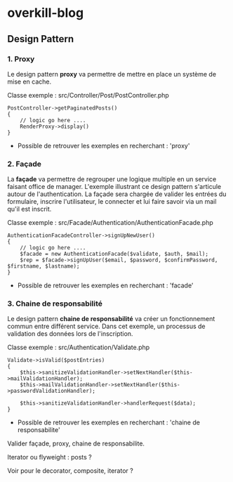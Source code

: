 # overkill-blog

## Design Pattern

### 1. Proxy

Le design pattern **proxy** va permettre de mettre en place un système de mise en cache.

Classe exemple : src/Controller/Post/PostController.php
```
PostController->getPaginatedPosts()
{
    // logic go here ....
    RenderProxy->display()
} 
```
- Possible de retrouver les exemples en recherchant : 'proxy'

### 2. Façade 

La **façade** va permettre de regrouper une logique multiple en un service faisant office de manager.
L'exemple illustrant ce design pattern s'articule autour de l'authentication. La façade sera chargée de valider les entrées du formulaire, inscrire l'utilisateur, le connecter et lui faire savoir via un mail qu'il est inscrit.

Classe exemple : src/Facade/Authentication/AuthenticationFacade.php
```
AuthenticationFacadeController->signUpNewUser()
{
    // logic go here ....
    $facade = new AuthenticationFacade($validate, $auth, $mail);
    $rep = $facade->signUpUser($email, $password, $confirmPassword, $firstname, $lastname);
} 
```
- Possible de retrouver les exemples en recherchant : 'facade'


### 3. Chaine de responsabilité

Le design pattern **chaine de responsabilité** va créer un fonctionnement commun entre différent service.
Dans cet exemple, un processus de validation des données lors de l'inscription.

Classe exemple : src/Authentication/Validate.php
```
Validate->isValid($postEntries)
{
    $this->sanitizeValidationHandler->setNextHandler($this->mailValidationHandler);
    $this->mailValidationHandler->setNextHandler($this->passwordValidationHandler);

    $this->sanitizeValidationHandler->handlerRequest($data);
} 
```
- Possible de retrouver les exemples en recherchant : 'chaine de responsabilite'




Valider façade, proxy, chaine de responsabilite.

Iterator ou flyweight : posts ? 

Voir pour le decorator, composite, iterator ? 
